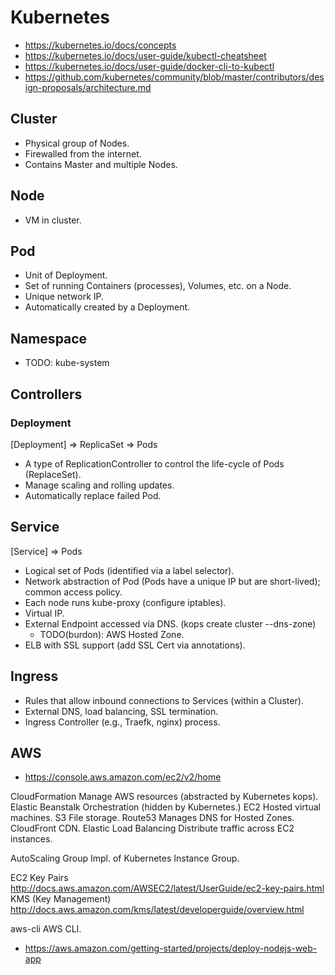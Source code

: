 # Kubernetes

- https://kubernetes.io/docs/concepts
- https://kubernetes.io/docs/user-guide/kubectl-cheatsheet
- https://kubernetes.io/docs/user-guide/docker-cli-to-kubectl
- https://github.com/kubernetes/community/blob/master/contributors/design-proposals/architecture.md

## Cluster
- Physical group of Nodes.
- Firewalled from the internet.
- Contains Master and multiple Nodes.

## Node
- VM in cluster.

## Pod
- Unit of Deployment.
- Set of running Containers (processes), Volumes, etc. on a Node.
- Unique network IP.
- Automatically created by a Deployment.

## Namespace
- TODO: kube-system

## Controllers

### Deployment

  [Deployment] => ReplicaSet => Pods

- A type of ReplicationController to control the life-cycle of Pods (ReplaceSet).
- Manage scaling and rolling updates.
- Automatically replace failed Pod.

## Service

  [Service] => Pods

- Logical set of Pods (identified via a label selector).
- Network abstraction of Pod (Pods have a unique IP but are short-lived); common access policy.
- Each node runs kube-proxy (configure iptables).
- Virtual IP. 
- External Endpoint accessed via DNS. (kops create cluster --dns-zone)
  - TODO(burdon): AWS Hosted Zone.
- ELB with SSL support (add SSL Cert via annotations).

## Ingress
- Rules that allow inbound connections to Services (within a Cluster).
- External DNS, load balancing, SSL termination.
- Ingress Controller (e.g., Traefk, nginx) process.


## AWS

- https://console.aws.amazon.com/ec2/v2/home

CloudFormation              Manage AWS resources (abstracted by Kubernetes kops).
Elastic Beanstalk           Orchestration (hidden by Kubernetes.)
EC2                         Hosted virtual machines.
S3                          File storage.
Route53                     Manages DNS for Hosted Zones.
CloudFront                  CDN.
Elastic Load Balancing      Distribute traffic across EC2 instances.

AutoScaling Group           Impl. of Kubernetes Instance Group.

EC2 Key Pairs               http://docs.aws.amazon.com/AWSEC2/latest/UserGuide/ec2-key-pairs.html
KMS (Key Management)        http://docs.aws.amazon.com/kms/latest/developerguide/overview.html

aws-cli                     AWS CLI.

- https://aws.amazon.com/getting-started/projects/deploy-nodejs-web-app
